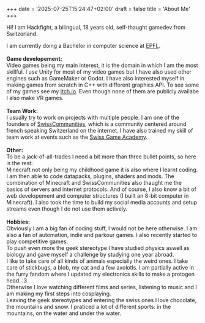 +++
date = '2025-07-25T15:24:47+02:00'
draft = false
title = 'About Me'
+++

Hi! I am Hackfight, a bilingual, 18 years old, self-thaught gamedev from Switzerland.

I am currently doing a Bachelor in computer science at [EPFL](https://www.epfl.ch/en/). \
\
**Game developement:** \
Video games being my main interest, it is the domain in which I am the most skillful. I use Unity for most of my video games but I have also used other engines such as GameMaker or Godot. I have also interested myself in making games from scratch in C++ with different graphics API. To see some of my games see my [Itch.io](https://hackfight.itch.io). Even though none of them are publicly availabe I also make VR games. \
\
**Team Work:** \
I usually try to work on projects with multiple people. I am one of the founders of [SwissCommunities](https://swisscommunities.ch), which is a community centered around french speaking Switzerland on the internet. I have also trained my skill of team work at events such as the [Swiss Game Academy](https://gameacademy.ch/SGA/). \
\
**Other:**\
To be a jack-of-all-trades I need a bit more than three bullet points, so here is the rest: \
Minecraft not only being my childhood game it is also where I learnt coding. I am then able to code datapacks, plugins, shaders and mods. The combination of Minecraft and SwissCommunities also thaught me the basics of servers and internet protocols. And of course, I also know a bit of web developement and computer structures (I built an 8-bit computer in Minecraft). I also took the time to build my social media accounts and setup streams even though I do not use them actively. \
\
**Hobbies:** \
Obviously I am a big fan of coding stuff, I would not be here otherwise. I am also a fan of automation, indie and parkour games. I also recently started to play competitive games. \
To push even more the geek stereotype I have studied physics aswell as biology and gave myself a challenge by studying one year abroad. \
I like to take care of all kinds of animals especially the weird ones. I take care of stickbugs, a blob, my cat and a few axolotls. I am partially active in the furry fandom where I updated my electronics skills to make a protogen head. :3 \
Otherwise I love watching different films and series, listening to music and I am making my first steps into cosplaying. \
Leaving the geek stereotypes and entering the swiss ones I love chocolate, the mountains and snow. I praticed a lot of different sports: in the mountains, on the water and under the water.
